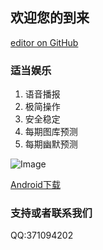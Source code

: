## 欢迎您的到来

[editor on GitHub](https://github.com/LouiLam/marksix.github.io/edit/master/index.md)


### 适当娱乐

1. 语音播报
2. 极简操作
3. 安全稳定
4. 每期图库预测
5. 每期幽默预测  

![Image](http://lwhy.oss-cn-beijing.aliyuncs.com/icon.png)  

[Android下载](http://lwhy.oss-cn-beijing.aliyuncs.com/xwapp.apk)


### 支持或者联系我们

QQ:371094202
